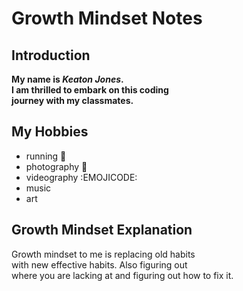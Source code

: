 # Growth Mindset Notes

## Introduction 
**My name is _Keaton Jones_. <br> 
I am thrilled to embark on this coding <br>
journey with my classmates.**

## My Hobbies
<ul>
  <li> running 🏃 </li>
  <li> photography 📸 </li>
  <li> videography :EMOJICODE:
  <li> music </li>
  <li> art </li>
  </ul>





## Growth Mindset Explanation
<p> Growth mindset to me is replacing old habits <br>
with new effective habits. Also figuring out <br>
where you are lacking at and figuring out how to fix it. </p>

